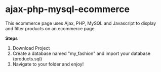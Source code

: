 # ajax-php-mysql-ecommerce
This ecommerce page uses Ajax, PHP, MySQL and Javascript to display and filter products on an ecommerce page

**Steps**
1. Download Project
2. Create a database named "my_fashion" and import your database (products.sql)
3. Navigate to your folder and enjoy!
